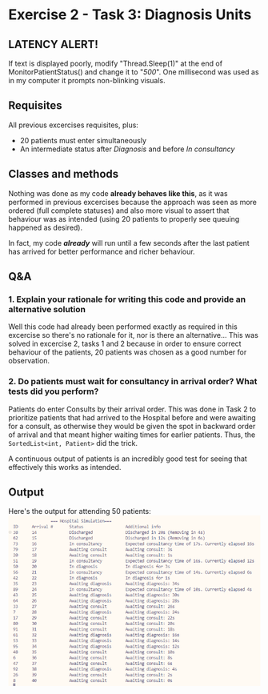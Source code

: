 # Exercise 2 - Task 3: Diagnosis Units

## LATENCY ALERT!
If text is displayed poorly, modify "Thread.Sleep(1)" at the end of MonitorPatientStatus() and change it to "*500*". One millisecond was used as in my computer it prompts non-blinking visuals.

## Requisites
All previous excercises requisites, plus:
* 20 patients must enter simultaneously
* An intermediate status after *Diagnosis* and before *In consultancy*

## Classes and methods
Nothing was done as my code **already behaves like this**, as it was performed in previous excercises because the approach was seen as more ordered (full complete statuses) and also more visual to assert that behaviour was as intended (using 20 patients to properly see queuing happened as desired).

In fact, my code *__already__* will run until a few seconds after the last patient has arrived for better performance and richer behaviour.

## Q&A
### 1. Explain your rationale for writing this code and provide an alternative solution
Well this code had already been performed exactly as required in this excercise so there's no rationale for it, nor is there an alternative... This was solved in excercise 2, tasks 1 and 2 because in order to ensure correct behaviour of the patients, 20 patients was chosen as a good number for observation.

### 2. Do patients must wait for consultancy in arrival order? What tests did you perform?
Patients do enter Consults by their arrival order. This was done in Task 2 to prioritize patients that had arrived to the Hospital before and were awaiting for a consult, as otherwise they would be given the spot in backward order of arrival and that meant higher waiting times for earlier patients. Thus, the `SortedList<int, Patient>` did the trick.

A continuous output of patients is an incredibly good test for seeing that effectively this works as intended.

## Output
Here's the output for attending 50 patients:
![alt text](output.png)